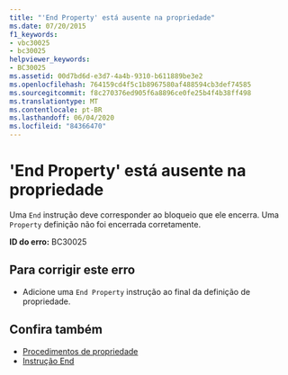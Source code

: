 ```yaml
---
title: "'End Property' está ausente na propriedade"
ms.date: 07/20/2015
f1_keywords:
- vbc30025
- bc30025
helpviewer_keywords:
- BC30025
ms.assetid: 00d7bd6d-e3d7-4a4b-9310-b611889be3e2
ms.openlocfilehash: 764159cd4f5c1b8967580af488594cb3def74585
ms.sourcegitcommit: f8c270376ed905f6a8896ce0fe25b4f4b38ff498
ms.translationtype: MT
ms.contentlocale: pt-BR
ms.lasthandoff: 06/04/2020
ms.locfileid: "84366470"
---
```

# <a name="property-missing-end-property"></a>'End Property' está ausente na propriedade
Uma `End` instrução deve corresponder ao bloqueio que ele encerra. Uma `Property` definição não foi encerrada corretamente.  
  
 **ID do erro:** BC30025  
  
## <a name="to-correct-this-error"></a>Para corrigir este erro  
  
- Adicione uma `End Property` instrução ao final da definição de propriedade.  
  
## <a name="see-also"></a>Confira também

- [Procedimentos de propriedade](../programming-guide/language-features/procedures/property-procedures.md)
- [Instrução End](../language-reference/statements/end-statement.md)
